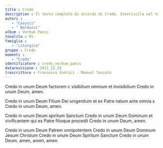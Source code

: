 ```yaml
--- 
title : Credo
description : Il testo completo di accordi di Credo. Inseriscila nel tuo canzoniere!
autori : 
   - "Casucci"
   - " Balduzzi"
album : Verbum Panis
tonalita : Mi-
famiglia : 
   - "Liturgica"
gruppo : Credo
momenti : 
   - "Credo"
identificatore : credo_verbum_panis
datarevisione : 2011_12_31
trascrittore : Francesco Endrici - Manuel Toniato
--- 
```




Credo in unum Deum factorem c
visibilium omnium et invisibilium
Credo in unum Deum, amen.


Credo in unum Deum Filium Dei unigenitum
et ex Patre natum ante omnia s
Credo in unum Deum, amen.


Credo in unum Deum spiritum Sanctum
Credo in unum Deum Dominum et vivificantem
qui ex Patre filioque procedit
Credo in unum Deum, amen.


Credo in unum Deum Patrem onnipotentem
Credo in unum Deum Dominum Jesum Christum
Credo in unum Deum Spiritum Sanctum
Credo in unum Deum, amen,  amen, amen.


